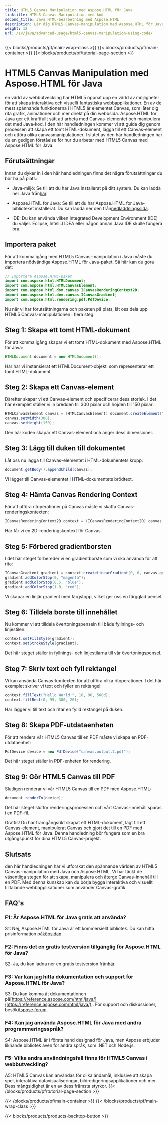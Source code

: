 ```yaml
---
title: HTML5 Canvas Manipulation med Aspose.HTML för Java
linktitle: HTML5 Canvas Manipulation med kod
second_title: Java HTML-bearbetning med Aspose.HTML
description: Lär dig HTML5 Canvas-manipulation med Aspose.HTML för Java. Skapa interaktiv grafik med steg-för-steg-vägledning.
weight: 12
url: /sv/java/advanced-usage/html5-canvas-manipulation-using-code/
---
```


{{< blocks/products/pf/main-wrap-class >}}
{{< blocks/products/pf/main-container >}}
{{< blocks/products/pf/tutorial-page-section >}}

# HTML5 Canvas Manipulation med Aspose.HTML för Java

en värld av webbutveckling har HTML5 öppnat upp en värld av möjligheter för att skapa interaktiva och visuellt fantastiska webbapplikationer. En av de mest spännande funktionerna i HTML5 är elementet Canvas, som låter dig rita grafik, animationer och mer direkt på din webbsida. Aspose.HTML för Java ger ett kraftfullt sätt att arbeta med Canvas-elementet och manipulera det med Java-kod. I den här handledningen kommer vi att guida dig genom processen att skapa ett tomt HTML-dokument, lägga till ett Canvas-element och utföra olika canvasmanipulationer. I slutet av den här handledningen har du en gedigen förståelse för hur du arbetar med HTML5 Canvas med Aspose.HTML för Java.

## Förutsättningar

Innan du dyker in i den här handledningen finns det några förutsättningar du bör ha på plats:

-  Java-miljö: Se till att du har Java installerat på ditt system. Du kan ladda ner Java från[här](https://www.java.com/download/).

-  Aspose.HTML for Java: Se till att du har Aspose.HTML for Java-biblioteket installerat. Du kan ladda ner den från[nedladdningssida](https://releases.aspose.com/html/java/).

- IDE: Du kan använda vilken Integrated Development Environment (IDE) du väljer. Eclipse, IntelliJ IDEA eller någon annan Java IDE skulle fungera bra.

## Importera paket

För att komma igång med HTML5 Canvas-manipulation i Java måste du importera nödvändiga Aspose.HTML för Java-paket. Så här kan du göra det:

```java
// Importera Aspose.HTML-paket
import com.aspose.html.HTMLDocument;
import com.aspose.html.HTMLCanvasElement;
import com.aspose.html.dom.canvas.ICanvasRenderingContext2D;
import com.aspose.html.dom.canvas.ICanvasGradient;
import com.aspose.html.rendering.pdf.PdfDevice;
```

Nu när vi har förutsättningarna och paketen på plats, låt oss dela upp HTML5 Canvas-manipulationen i flera steg.

## Steg 1: Skapa ett tomt HTML-dokument

För att komma igång skapar vi ett tomt HTML-dokument med Aspose.HTML för Java:

```java
HTMLDocument document = new HTMLDocument();
```

Här har vi instansierat ett HTMLDocument-objekt, som representerar ett tomt HTML-dokument.

## Steg 2: Skapa ett Canvas-element

Därefter skapar vi ett Canvas-element och specificerar dess storlek. I det här exemplet ställer vi in bredden till 300 pixlar och höjden till 150 pixlar:

```java
HTMLCanvasElement canvas = (HTMLCanvasElement) document.createElement("canvas");
canvas.setWidth(300);
canvas.setHeight(150);
```

Den här koden skapar ett Canvas-element och anger dess dimensioner.

## Steg 3: Lägg till duken till dokumentet

Låt oss nu lägga till Canvas-elementet i HTML-dokumentets kropp:

```java
document.getBody().appendChild(canvas);
```

Vi lägger till Canvas-elementet i HTML-dokumentets brödtext.

## Steg 4: Hämta Canvas Rendering Context

För att utföra ritoperationer på Canvas måste vi skaffa Canvas-renderingskontexten:

```java
ICanvasRenderingContext2D context = (ICanvasRenderingContext2D) canvas.getContext("2d");
```

Här får vi en 2D-renderingskontext för Canvas.

## Steg 5: Förbered gradientborsten

I det här steget förbereder vi en gradientborste som vi ska använda för att rita:

```java
ICanvasGradient gradient = context.createLinearGradient(0, 0, canvas.getWidth(), 0);
gradient.addColorStop(0, "magenta");
gradient.addColorStop(0.5, "blue");
gradient.addColorStop(1.0, "red");
```

Vi skapar en linjär gradient med färgstopp, vilket ger oss en färgglad pensel.

## Steg 6: Tilldela borste till innehållet

Nu kommer vi att tilldela övertoningspenseln till både fyllnings- och linjestilen:

```java
context.setFillStyle(gradient);
context.setStrokeStyle(gradient);
```

Det här steget ställer in fyllnings- och linjestilarna till vår övertoningspensel.

## Steg 7: Skriv text och fyll rektangel

Vi kan använda Canvas-kontexten för att utföra olika ritoperationer. I det här exemplet skriver vi text och fyller en rektangel:

```java
context.fillText("Hello World!", 10, 90, 500d);
context.fillRect(0, 95, 300, 20);
```

Här lägger vi till text och ritar en fylld rektangel på duken.

## Steg 8: Skapa PDF-utdataenheten

För att rendera vår HTML5 Canvas till en PDF måste vi skapa en PDF-utdataenhet:

```java
PdfDevice device = new PdfDevice("canvas.output.2.pdf");
```

Det här steget ställer in PDF-enheten för rendering.

## Steg 9: Gör HTML5 Canvas till PDF

Slutligen renderar vi vår HTML5 Canvas till en PDF med Aspose.HTML:

```java
document.renderTo(device);
```

Det här steget slutför renderingsprocessen och vårt Canvas-innehåll sparas i en PDF-fil.

Grattis! Du har framgångsrikt skapat ett HTML-dokument, lagt till ett Canvas-element, manipulerat Canvas och gjort det till en PDF med Aspose.HTML för Java. Denna handledning bör fungera som en bra utgångspunkt för dina HTML5 Canvas-projekt.

## Slutsats

den här handledningen har vi utforskat den spännande världen av HTML5 Canvas-manipulation med Java och Aspose.HTML. Vi har täckt de väsentliga stegen för att skapa, manipulera och återge Canvas-innehåll till en PDF. Med denna kunskap kan du börja bygga interaktiva och visuellt tilltalande webbapplikationer som använder Canvas-grafik.

## FAQ's

### F1: Är Aspose.HTML för Java gratis att använda?

 S1: Nej, Aspose.HTML för Java är ett kommersiellt bibliotek. Du kan hitta prisinformation på[köpsidan](https://purchase.aspose.com/buy).

### F2: Finns det en gratis testversion tillgänglig för Aspose.HTML för Java?

 S2: Ja, du kan ladda ner en gratis testversion från[här](https://releases.aspose.com/).

### F3: Var kan jag hitta dokumentation och support för Aspose.HTML för Java?

 S3: Du kan komma åt dokumentationen på[https://reference.aspose.com/html/java/](https://reference.aspose.com/html/java/) . För support och diskussioner, besök[Aspose forum](https://forum.aspose.com/).

### F4: Kan jag använda Aspose.HTML för Java med andra programmeringsspråk?

S4: Aspose.HTML är i första hand designad för Java, men Aspose erbjuder liknande bibliotek även för andra språk, som .NET och Node.js.

### F5: Vilka andra användningsfall finns för HTML5 Canvas i webbutveckling?

A5: HTML5 Canvas kan användas för olika ändamål, inklusive att skapa spel, interaktiva datavisualiseringar, bildredigeringsapplikationer och mer. Dess mångsidighet är en av dess främsta styrkor.
{{< /blocks/products/pf/tutorial-page-section >}}

{{< /blocks/products/pf/main-container >}}
{{< /blocks/products/pf/main-wrap-class >}}

{{< blocks/products/products-backtop-button >}}
